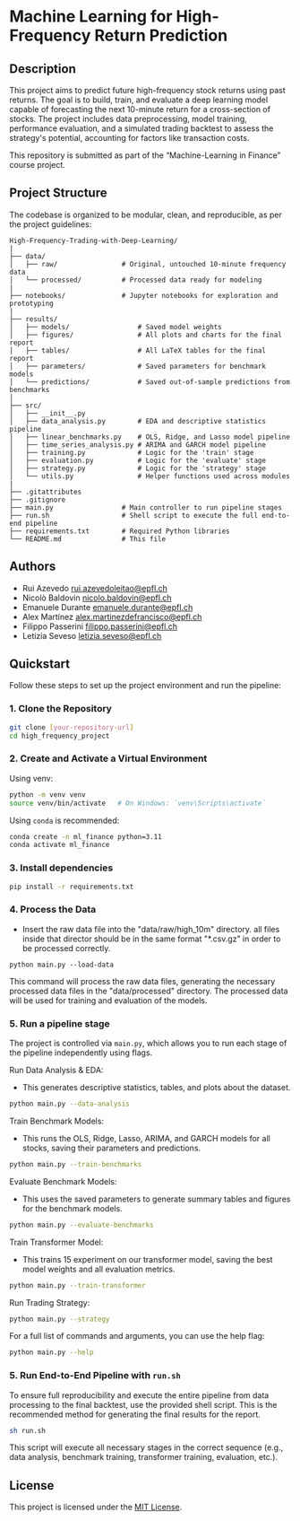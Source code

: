 # Machine Learning for High-Frequency Return Prediction

## Description
This project aims to predict future high-frequency stock returns using past returns. The goal is to build, train, and evaluate a deep learning model capable of forecasting the next 10-minute return for a cross-section of stocks. The project includes data preprocessing, model training, performance evaluation, and a simulated trading backtest to assess the strategy's potential, accounting for factors like transaction costs.

This repository is submitted as part of the “Machine-Learning in Finance” course project.

## Project Structure
The codebase is organized to be modular, clean, and reproducible, as per the project guidelines:

```
High-Frequency-Trading-with-Deep-Learning/
|
├── data/
│   ├── raw/                # Original, untouched 10-minute frequency data
│   └── processed/          # Processed data ready for modeling
|
├── notebooks/              # Jupyter notebooks for exploration and prototyping
|
├── results/
│   ├── models/                 # Saved model weights
│   ├── figures/                # All plots and charts for the final report
│   ├── tables/                 # All LaTeX tables for the final report
│   ├── parameters/             # Saved parameters for benchmark models
│   └── predictions/            # Saved out-of-sample predictions from benchmarks
│
├── src/
│   ├── __init__.py
│   ├── data_analysis.py        # EDA and descriptive statistics pipeline
│   ├── linear_benchmarks.py    # OLS, Ridge, and Lasso model pipeline
│   ├── time_series_analysis.py # ARIMA and GARCH model pipeline
│   ├── training.py             # Logic for the 'train' stage
│   ├── evaluation.py           # Logic for the 'evaluate' stage
│   ├── strategy.py             # Logic for the 'strategy' stage
│   └── utils.py                # Helper functions used across modules
|
├── .gitattributes
├── .gitignore
├── main.py                 # Main controller to run pipeline stages
├── run.sh                  # Shell script to execute the full end-to-end pipeline
├── requirements.txt        # Required Python libraries
└── README.md               # This file
```

## Authors
* Rui Azevedo [rui.azevedoleitao@epfl.ch](mailto:rui.azevedoleitao@epfl.ch)  
* Nicolò Baldovin [nicolo.baldovin@epfl.ch](mailto:nicolo.baldovin@epfl.ch)
* Emanuele Durante [emanuele.durante@epfl.ch](mailto:emanuele.durante@epfl.ch)
* Alex Martínez [alex.martinezdefrancisco@epfl.ch](mailto:alex.martinezdefrancisco@epfl.ch)
* Filippo Passerini [filippo.passerini@epfl.ch](mailto:filippo.passerini@epfl.ch)
* Letizia Seveso [letizia.seveso@epfl.ch](mailto:letizia.seveso@epfl.ch)

## Quickstart
Follow these steps to set up the project environment and run the pipeline:

### 1. Clone the Repository
```bash
git clone [your-repository-url]
cd high_frequency_project
```

### 2. Create and Activate a Virtual Environment
Using venv:
```bash
python -m venv venv
source venv/bin/activate   # On Windows: `venv\Scripts\activate`
```

Using `conda` is recommended:
```bash
conda create -n ml_finance python=3.11
conda activate ml_finance
```

### 3. Install dependencies
```bash
pip install -r requirements.txt
```
### 4. Process the Data
* Insert the raw data file into the "data/raw/high_10m" directory. all files inside that director should be in the same format "*.csv.gz" in order to be processed correctly.
```
python main.py --load-data
```

This command will process the raw data files, generating the necessary processed data files in the "data/processed" directory. The processed data will be used for training and evaluation of the models.


### 5. Run a pipeline stage
The project is controlled via `main.py`, which allows you to run each stage of the pipeline independently using flags.

Run Data Analysis & EDA:
* This generates descriptive statistics, tables, and plots about the dataset.
```bash
python main.py --data-analysis
```

Train Benchmark Models:
* This runs the OLS, Ridge, Lasso, ARIMA, and GARCH models for all stocks, saving their parameters and predictions.
```bash
python main.py --train-benchmarks
```

Evaluate Benchmark Models:
* This uses the saved parameters to generate summary tables and figures for the benchmark models.
```bash
python main.py --evaluate-benchmarks
```

Train Transformer Model:
* This trains 15 experiment on our transformer model, saving the best model weights and all evaluation metrics.
```bash
python main.py --train-transformer
```


Run Trading Strategy:
```bash
python main.py --strategy
```

For a full list of commands and arguments, you can use the help flag:
```bash
python main.py --help
```

### 5. Run End-to-End Pipeline with `run.sh`
To ensure full reproducibility and execute the entire pipeline from data processing to the final backtest, use the provided shell script. This is the recommended method for generating the final results for the report.

```bash
sh run.sh
```

This script will execute all necessary stages in the correct sequence (e.g., data analysis, benchmark training, transformer training, evaluation, etc.).

## License

This project is licensed under the [MIT License](LICENSE).